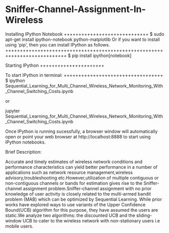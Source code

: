 # Sniffer-Channel-Assignment-In-Wireless

Installing IPython Notebook
+++++++++++++++++++++++++++++
$ sudo apt-get install ipython-notebook python-matplotlib
Or 
if you want to install using 'pip', then you can install IPython as follows.
+++++++++++++++++++++++++++++++++++++++++++++++++++++++++++++++++++++++++++
$ pip install ipython[notebook]

Starting IPython
++++++++++++++++++++++

To start IPython in terminal:
++++++++++++++++++++++++++++++++++
$ ipython Sequential_Learning_for_Multi_Channel_Wireless_Network_Monitoring_With_Channel_Switching_Costs.ipynb

or 

jupyter Sequential_Learning_for_Multi_Channel_Wireless_Network_Monitoring_With_Channel_Switching_Costs.ipynb

Once IPython is running sucessfully, a browser window will automatically open or 
point your web browser at http://localhost:8888 to start using IPython notebooks.

Brief Description:

Accurate and timely estimates of wireless
network conditions and performance characteristics
can yield better performance
in a number of applications such as network
resource management,wireless advisory,troubleshooting
etc.However,utilization of multiple contiguous
or non-contiguous channels or bands for
estimation gives rise to the Sniffer-channel assignment
problem.Sniffer-channel assignment with no
prior knowledge of user activity is closely related
to the multi-armed bandit problem (MAB) which
can be optimized by Sequential Learning. While
prior works have explored ways to use variants
of the Upper Confidence Bound(UCB) algorithm
for this purpose, they have assumed the users are
static.We analyze two algorithms: the discounted
UCB and the sliding-window UCB to cater to the
wireless network with non-stationary users i.e mobile
users.
